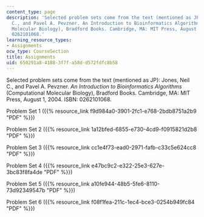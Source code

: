 ```yaml
---
content_type: page
description: 'Selected problem sets come from the text (mentioned as JP): Jones, Neil
  C., and Pavel A. Pevzner. An Introduction to Bioinformatics Algorithms (Computational
  Molecular Biology), Bradford Books. Cambridge, MA: MIT Press, August 1, 2004. ISBN:
  0262101068.'
learning_resource_types:
- Assignments
ocw_type: CourseSection
title: Assignments
uid: 650291a8-4188-3f7f-a58d-d572fdfc8b58
---
```


Selected problem sets come from the text (mentioned as JP): Jones, Neil C., and Pavel A. Pevzner. _An Introduction to Bioinformatics Algorithms_ (Computational Molecular Biology), Bradford Books. Cambridge, MA: MIT Press, August 1, 2004. ISBN: 0262101068.

Problem Set 1 ({{% resource_link f9d984a0-3901-2fc1-e768-2bdb8751a2b9 "PDF" %}})

Problem Set 2 ({{% resource_link 1a12bfed-6855-e730-4cd9-f0915821d2b8 "PDF" %}})

Problem Set 3 ({{% resource_link cc1e4f73-ead0-2971-fafb-c33c5e624cc8 "PDF" %}})

Problem Set 4 ({{% resource_link e47bc9c2-e322-25e3-627e-3bc83f8fa4de "PDF" %}})

Problem Set 5 ({{% resource_link a10fe944-48b5-5fe6-8110-73d92349547b "PDF" %}})

Problem Set 6 ({{% resource_link f08f1fea-211c-1ec4-bce3-0254b949fc84 "PDF" %}})